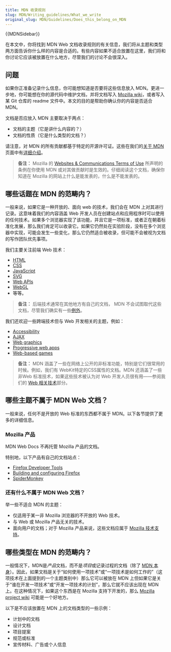 ```yaml
---
title: MDN 收录规则
slug: MDN/Writing_guidelines/What_we_write
original_slug: MDN/Guidelines/Does_this_belong_on_MDN
---
```


{{MDNSidebar}}

在本文中，你将找到 MDN Web 文档收录规则的有关信息，我们将从主题和类型两方面告诉你什么样的内容是合适的。有些内容如果不适合放置在这里，我们将和你讨论它应该被放置在什么地方，尽管我们的讨论不会很深入。

## 问题

如果你正准备记录什么信息，你可能想知道是否要将这些信息放入 MDN。更进一步地，你可能想在你的源代码中维护文档，并将文档写入 [Mozilla wiki](https://wiki.mozilla.org/Main_Page)，或者写入某 Git 仓库的 readme 文件中。本文的目的是帮助你确认你的内容是否适合 MDN。

文档是否应放入 MDN 主要取决于两点：

- 文档的主题（它是讲什么内容的？）
- 文档的性质（它是什么类型的文档？）

请注意，对 MDN 的所有贡献都基于特定的开源许可证。这些在我们的[关于 MDN](/zh-CN/docs/MDN/About) 页面中有[详细介绍](/zh-CN/docs/MDN/About#版权和许可)。

> **备注：** Mozilla 的 [Websites & Communications Terms of Use](https://www.mozilla.org/zh-CN/about/legal/terms/mozilla/) 所声明的条例在你使用 MDN 或对其做贡献时是生效的。仔细阅读这个文档，确保你知道在 Mozilla 的网站上什么是能发表的，什么是不能发表的。

## 哪些话题在 MDN 的范畴内？

一般来说，如果它是一种开放的、面向 web 的技术，我们会在 MDN 上对其进行记录。这意味着我们的内容涵盖 Web 开发人员在创建站点和应用程序时可以使用的任何技术。如果多个浏览器实现了该功能，并且它是一项标准，或者正在朝着标准化发展，那么我们肯定可以收录它。如果它仍然处在实验阶段，没有在多个浏览器中实现，可能会发生一些变化，那么它仍然适合被收录，但可能不会被视为文档的写作团队优先事项。

我们主要关注前端 Web 技术：

- [HTML](/zh-CN/docs/Web/HTML)
- [CSS](/zh-CN/docs/Web/CSS)
- [JavaScript](/zh-CN/docs/Web/JavaScript)
- [SVG](/zh-CN/docs/Web/SVG)
- [Web APIs](/zh-CN/docs/Web/API)
- [WebGL](/zh-CN/docs/Web/API/WebGL_API)
- 等等。

> **备注：** 后端技术通常在其他地方有自己的文档， MDN 不会试图取代这些文档，尽管我们确实有一些[例外](/zh-CN/docs/learn/Server-side)。

我们还欢迎一些跨端技术但与 Web 开发相关的主题，例如：

- [Accessibility](/zh-CN/docs/Web/Accessibility)
- [AJAX](/zh-CN/docs/Web/Guide/AJAX)
- [Web graphics](/zh-CN/docs/Web/Guide/Graphics)
- [Progressive web apps](/zh-CN/docs/Web/Progressive_web_apps)
- [Web-based games](/zh-CN/docs/Games)

> **备注：** MDN 涵盖了一些在网络上公开的非标准功能，特别是它们很常用的时候。例如，我们有 WebKit特定的CSS属性的文档。MDN 还涵盖了一些非Web 标准技术，如果这些技术被认为对 Web 开发人员很有用——参阅我们的 [Web 相关技术](/zh-CN/docs/Related)部分。

## 哪些主题不属于 MDN Web 文档？

一般来说，任何不是开放的 Web 标准的东西都不属于 MDN。以下各节提供了更多的详细信息。

### Mozilla 产品

MDN Web Docs 不再托管 Mozilla 产品的文档。

特别地，以下产品有自己的文档站点：

- [Firefox Developer Tools](https://firefox-source-docs.mozilla.org/devtools-user/index.html)
- [Building and configuring Firefox](https://firefox-source-docs.mozilla.org/setup/configuring_build_options.html)
- [SpiderMonkey](https://firefox-source-docs.mozilla.org/js/)

### 还有什么不属于 MDN Web 文档？

举一些不适合 MDN 的主题：

- 仅适用于某一非 Mozilla 浏览器的不开放的 Web 技术。
- 与 Web 或 Mozilla 产品无关的技术。
- 面向用户的文档；对于 Mozilla 产品来说，这些文档应属于 [Mozilla 技术支持](https://support.mozilla.org)。

## 哪些类型在 MDN 的范畴内？

一般情况下，MDN是*产品*文档，而不是*项目*或记录过程的文档（除了 [MDN 本身](/zh-CN/docs/MDN)）。因此，如果文档是关于“如何使用一项技术”或“一项技术是如何工作的”（这项技术在上面提到的一个主题类别中）那么它可以被放在 MDN 上但如果它是关于“谁在开发一项技术”或“开发一项技术的计划”，那么它就不应该出现在 MDN 上。在这种情况下，如果这个东西是在 Mozilla 支持下开发的，那么 [Mozilla project wiki](https://wiki.mozilla.org/Main_Page) 可能是一个好地方。

以下是不应该放置在 MDN 上的文档类型的一些示例：

- 计划中的文档
- 设计文档
- 项目提案
- 规范或标准
- 宣传材料、广告或个人信息
